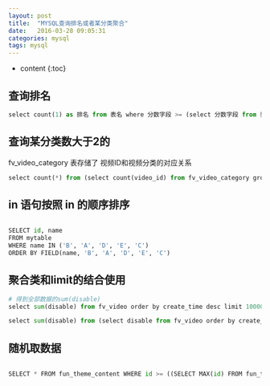 ```yaml
---
layout: post
title:  "MYSQL查询排名或者某分类聚合"
date:   2016-03-28 09:05:31
categories: mysql
tags: mysql
---
```


* content
{:toc}

## 查询排名

```python
select count(1) as 排名 from 表名 where 分数字段 >= (select 分数字段 from 表名 where 姓名字段 = '用户名')
```

## 查询某分类数大于2的

fv_video_category 表存储了 视频ID和视频分类的对应关系

```python
select count(*) from (select count(video_id) from fv_video_category group by video_id having count(video_id) > 0) as cnt ;
```

## in 语句按照 in 的顺序排序

```python

SELECT id, name
FROM mytable
WHERE name IN ('B', 'A', 'D', 'E', 'C')
ORDER BY FIELD(name, 'B', 'A', 'D', 'E', 'C')

```

## 聚合类和limit的结合使用

```python
# 得到全部数据的sum(disable)
select sum(disable) from fv_video order by create_time desc limit 100000; 

select sum(disable) from (select disable from fv_video order by create_time desc limit 100000) a;
```

## 随机取数据

```python

SELECT * FROM fun_theme_content WHERE id >= ((SELECT MAX(id) FROM fun_theme_content)-(SELECT MIN(id) FROM fun_theme_content)) * RAND() + (SELECT MIN(id) FROM fun_theme_content)  LIMIT 10;

```






